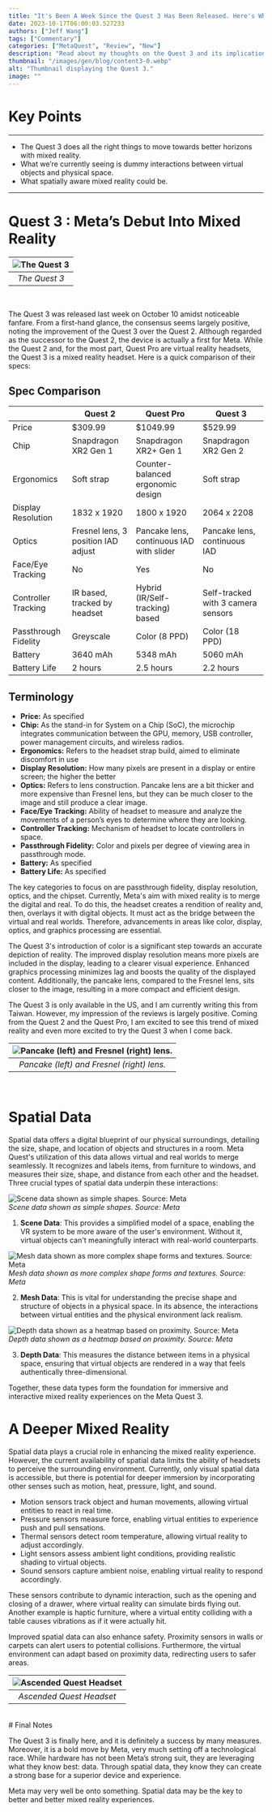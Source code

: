 ```yaml
---
title: "It's Been A Week Since the Quest 3 Has Been Released. Here's What I Think."
date: 2023-10-17T06:00:03.527233
authors: ["Jeff Wang"]
tags: ["Commentary"]
categories: ["MetaQuest", "Review", "New"]
description: "Read about my thoughts on the Quest 3 and its implications for future developments."
thumbnail: "/images/gen/blog/content3-0.webp"
alt: "Thumbnail displaying the Quest 3."
image: ""
---
```


# Key Points
---

* The Quest 3 does all the right things to move towards better horizons with mixed reality.
* What we’re currently seeing is dummy interactions between virtual objects and physical space.
* What spatially aware mixed reality could be.

---

# Quest 3 : Meta’s Debut Into Mixed Reality

|![The Quest 3](/images/gen/blog/content3-1.webp)
|:--:|
| *The Quest 3* |
<br />

The Quest 3 was released last week on October 10 amidst noticeable fanfare. From a first-hand glance, the consensus seems largely positive, noting the improvement of the Quest 3 over the Quest 2. Although regarded as the successor to the Quest 2, the device is actually a first for Meta. While the Quest 2 and, for the most part, Quest Pro are virtual reality headsets, the Quest 3 is a mixed reality headset. Here is a quick comparison of their specs:

## Spec Comparison

|  | Quest 2 | Quest Pro | Quest 3 |
| --- | --- | --- | --- |
| Price | $309.99 | $1049.99 | $529.99 |
| Chip | Snapdragon XR2 Gen 1 | Snapdragon XR2+ Gen 1 | Snapdragon XR2 Gen 2 |
| Ergonomics | Soft strap | Counter-balanced ergonomic design | Soft strap |
| Display Resolution | 1832 x 1920 | 1800 x 1920 | 2064 x 2208 |
| Optics | Fresnel lens, 3 position IAD adjust | Pancake lens, continuous IAD with slider | Pancake lens, continuous IAD |
| Face/Eye Tracking | No | Yes | No |
| Controller Tracking | IR based, tracked by headset | Hybrid (IR/Self-tracking) based | Self-tracked with 3 camera sensors |
| Passthrough Fidelity | Greyscale | Color (8 PPD) | Color (18 PPD) |
| Battery | 3640 mAh | 5348 mAh | 5060 mAh |
| Battery Life | 2 hours | 2.5 hours | 2.2 hours |

## Terminology

- **Price:** As specified
- **Chip:** As the stand-in for System on a Chip (SoC), the microchip integrates communication between the GPU, memory, USB controller, power management circuits, and wireless radios.
- **Ergonomics:** Refers to the headset strap build, aimed to eliminate discomfort in use
- **Display Resolution:** How many pixels are present in a display or entire screen; the higher the better
- **Optics:** Refers to lens construction. Pancake lens are a bit thicker and more expensive than Fresnel lens, but they can be much closer to the image and still produce a clear image.
- **Face/Eye Tracking:** Ability of headset to measure and analyze the movements of a person’s eyes to determine where they are looking.
- ************Controller Tracking:************ Mechanism of headset to locate controllers in space.
- **Passthrough Fidelity:** Color and pixels per degree of viewing area in passthrough mode.
- **Battery:** As specified
- **Battery Life:** As specified

The key categories to focus on are passthrough fidelity, display resolution, optics, and the chipset. Currently, Meta's aim with mixed reality is to merge the digital and real. To do this, the headset creates a rendition of reality and, then, overlays it with digital objects. It must act as the bridge between the virtual and real worlds. Therefore, advancements in areas like color, display, optics, and graphics processing are essential.

The Quest 3's introduction of color is a significant step towards an accurate depiction of reality. The improved display resolution means more pixels are included in the display, leading to a clearer visual experience. Enhanced graphics processing minimizes lag and boosts the quality of the displayed content. Additionally, the pancake lens, compared to the Fresnel lens, sits closer to the image, resulting in a more compact and efficient design. 

The Quest 3 is only available in the US, and I am currently writing this from Taiwan. However, my impression of the reviews is largely positive. Coming from the Quest 2 and the Quest Pro, I am excited to see this trend of mixed reality and even more excited to try the Quest 3 when I come back.  

| ![Pancake (left) and Fresnel (right) lens.](/images/gen/blog/content3-2.webp)
|:--:|
| *Pancake (left) and Fresnel (right) lens.* |
<br />

# Spatial Data

Spatial data offers a digital blueprint of our physical surroundings, detailing the size, shape, and location of objects and structures in a room. Meta Quest's utilization of this data allows virtual and real worlds to merge seamlessly. It recognizes and labels items, from furniture to windows, and measures their size, shape, and distance from each other and the headset. Three crucial types of spatial data underpin these interactions:

![Scene data shown as simple shapes. Source: Meta](/images/gen/blog/content3-3.webp)\
*Scene data shown as simple shapes. Source: Meta*

1. **Scene Data**: This provides a simplified model of a space, enabling the VR system to be more aware of the user's environment. Without it, virtual objects can't meaningfully interact with real-world counterparts.

![Mesh data shown as more complex shape forms and textures. Source: Meta](/images/gen/blog/content3-4.webp)\
*Mesh data shown as more complex shape forms and textures. Source: Meta*

2. **Mesh Data**: This is vital for understanding the precise shape and structure of objects in a physical space. In its absence, the interactions between virtual entities and the physical environment lack realism.

![Depth data shown as a heatmap based on proximity. Source: Meta](/images/gen/blog/content3-5.webp)\
*Depth data shown as a heatmap based on proximity. Source: Meta*

3. **Depth Data**: This measures the distance between items in a physical space, ensuring that virtual objects are rendered in a way that feels authentically three-dimensional.

Together, these data types form the foundation for immersive and interactive mixed reality experiences on the Meta Quest 3.

# A Deeper Mixed Reality

Spatial data plays a crucial role in enhancing the mixed reality experience. However, the current availability of spatial data limits the ability of headsets to perceive the surrounding environment. Currently, only visual spatial data is accessible, but there is potential for deeper immersion by incorporating other senses such as motion, heat, pressure, light, and sound.

- Motion sensors track object and human movements, allowing virtual entities to react in real time.
- Pressure sensors measure force, enabling virtual entities to experience push and pull sensations.
- Thermal sensors detect room temperature, allowing virtual reality to adjust accordingly.
- Light sensors assess ambient light conditions, providing realistic shading to virtual objects.
- Sound sensors capture ambient noise, enabling virtual reality to respond accordingly.

These sensors contribute to dynamic interaction, such as the opening and closing of a drawer, where virtual reality can simulate birds flying out. Another example is haptic furniture, where a virtual entity colliding with a table causes vibrations as if it were actually hit.

Improved spatial data can also enhance safety. Proximity sensors in walls or carpets can alert users to potential collisions. Furthermore, the virtual environment can adapt based on proximity data, redirecting users to safer areas.

| ![Ascended Quest Headset](/images/gen/blog/content3-6.webp)
|:--:| 
| *Ascended Quest Headset* |
<br>
# Final Notes

The Quest 3 is finally here, and it is definitely a success by many measures. Moreover, it is a bold move by Meta, very much setting off a technological race. While hardware has not been Meta’s strong suit, they are leveraging what they know best: data. Through spatial data, they know they can create a strong base for a superior device and experience.

Meta may very well be onto something. Spatial data may be the key to better and better mixed reality experiences.
